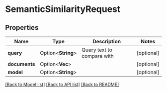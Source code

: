 # SemanticSimilarityRequest

## Properties

Name | Type | Description | Notes
------------ | ------------- | ------------- | -------------
**query** | Option<**String**> | Query text to compare with | [optional]
**documents** | Option<**Vec<String>**> |  | [optional]
**model** | Option<**String**> |  | [optional]

[[Back to Model list]](../README.md#documentation-for-models) [[Back to API list]](../README.md#documentation-for-api-endpoints) [[Back to README]](../README.md)


